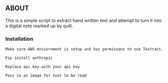 
## ABOUT
This is a simple script to extract hand written text and attempt to turn it into a digital note marked up by quill.

### Installation
`Make sure AWS enviornment is setup and has permissons to use Textract.`

`Pip install anthropic`

`Replace api key with your api key`

`Pass in an image for text to be read`

